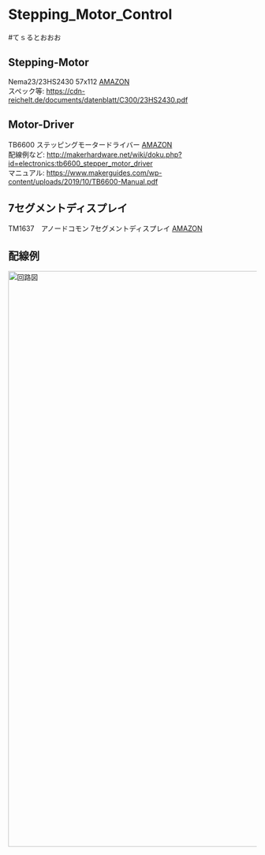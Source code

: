 # Stepping_Motor_Control  
#てｓるとおおお
## Stepping-Motor  
Nema23/23HS2430 57x112 [AMAZON](https://www.amazon.co.jp/gp/product/B07HQHXGJF/ref=ppx_yo_dt_b_asin_title_o02_s00?ie=UTF8&psc=1)  
スペック等: https://cdn-reichelt.de/documents/datenblatt/C300/23HS2430.pdf

## Motor-Driver  
TB6600 ステッピングモータードライバー [AMAZON](https://www.amazon.co.jp/gp/product/B06XSBB45M/ref=ppx_yo_dt_b_asin_title_o02_s00?ie=UTF8&psc=1)  
配線例など: http://makerhardware.net/wiki/doku.php?id=electronics:tb6600_stepper_motor_driver  
マニュアル: https://www.makerguides.com/wp-content/uploads/2019/10/TB6600-Manual.pdf  

## 7セグメントディスプレイ  
TM1637　アノードコモン 7セグメントディスプレイ
[AMAZON](https://www.amazon.co.jp/HiLetgo%C2%AE-3%E5%80%8B%E3%82%BB%E3%83%83%E3%83%88-%E3%83%81%E3%83%A5%E3%83%BC%E3%83%96%E3%83%A2%E3%82%B8%E3%83%A5%E3%83%BC%E3%83%AB-%E5%85%B1%E9%80%9A%E3%82%A2%E3%83%8E%E3%83%BC%E3%83%89%E3%81%A8%E3%82%AF%E3%83%AD%E3%83%83%E3%82%AF%E3%83%87%E3%82%A3%E3%82%B9%E3%83%97%E3%83%AC%E3%82%A4-TM1637/dp/B010GX9CA4/ref=pd_bxgy_img_2/357-6543859-7318540?_encoding=UTF8&pd_rd_i=B010GX9CA4&pd_rd_r=d7a0530b-0e53-4830-abf9-74e2d645fb0d&pd_rd_w=MU2a8&pd_rd_wg=CQhma&pf_rd_p=e64b0a81-ca1b-4802-bd2c-a4b65bccc76e&pf_rd_r=9TQ18AJWGDESFAAQ9T5K&psc=1&refRID=9TQ18AJWGDESFAAQ9T5K)  

## 配線例
<img width="1169" alt="回路図" src="https://user-images.githubusercontent.com/71380457/98467652-cb950580-2219-11eb-8a82-3a856979ebfd.png">